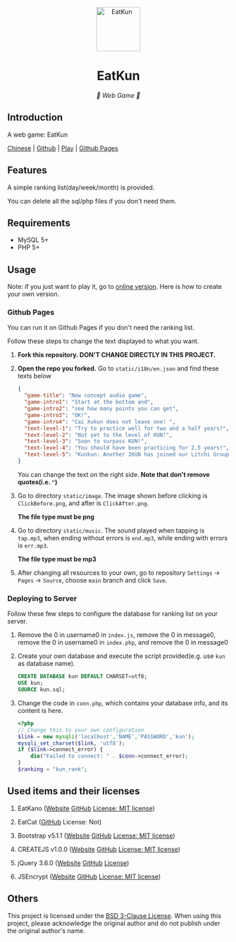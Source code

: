 <p align="center">
  <a href="https://chicxk.pages.dev/"><img src="static/image/ClickBefore.png" width="100" height="100" alt="EatKun"></a>
</p>
<div align="center">

# EatKun

_🦌 Web Game 🥛_

</div>


## Introduction

A web game: EatKun

[Chinese](README.md)
|
[Github](https://github.com/fgfobdpqjs)
|
[Play](https://chicxk.pages.dev/)
|
[Github Pages](https://fgfobdpqjs.github.io/EatKun/)

## Features

A simple ranking list(day/week/month) is provided.

You can delete all the sql/php files if you don't need them.

## Requirements
+ MySQL 5+
+ PHP 5+

## Usage

Note: if you just want to play it, go to [online version](https://fgfobdpqjs.github.io/CHICXK/index.html). Here is how to create your own version.

### Github Pages

You can run it on Github Pages if you don't need the ranking list.

Follow these steps to change the text displayed to what you want.

1. **Fork this repository. DON'T CHANGE DIRECTLY IN THIS PROJECT.**

2. **Open the repo you forked.** Go to `static/i18n/en.json` and find these texts below

   ```json
   {
     "game-title": "New concept audio game",
     "game-intro1": "Start at the bottom and",
     "game-intro2": "see how many points you can get",
     "game-intro3": "OK!",
     "game-intro4": "Cai Xukun does not leave one! ",
     "text-level-1": "Try to practice well for two and a half years?",
     "text-level-2": "Not yet to the level of KUN!",
     "text-level-3": "Soon to surpass KUN!",
     "text-level-4": "You should have been practicing for 2.5 years!",
     "text-level-5": "Kunkun: Another IKUN has joined our Litchi Group!"
   }
   ```

   You can change the text on the right side. **Note that don't remove quotes(i.e. `"`)**

3. Go to directory `static/image`. The image shown before clicking is `ClickBefore.png`, and after is `ClickAfter.png`.

   **The file type must be png**

4. Go to directory `static/music`. The sound played when tapping is `tap.mp3`, when ending without errors is `end.mp3`, while ending with errors is `err.mp3`.

   **The file type must be mp3**

5. After changing all resources to your own, go to repository `Settings` -> `Pages` -> `Source`, choose `main` branch and click `Save`.

### Deploying to Server

Follow these few steps to configure the database for ranking list on your server.

1. Remove the 0 in username0 in `index.js`, remove the 0 in message0, remove the 0 in username0 in `index.php`, and remove the 0 in message0

2. Create your own database and execute the script provided(e.g. use `kun` as database name).
   
   ```sql
   CREATE DATABASE kun DEFAULT CHARSET=utf8;
   USE kun;
   SOURCE kun.sql;
   ```
   
3. Change the code in `conn.php`, which contains your database info, and its content is here.

   ```php
   <?php
   // Change this to your own configuration
   $link = new mysqli('localhost','NAME','PASSWORD','kun');
   mysqli_set_charset($link, 'utf8');
   if ($link->connect_error) {
       die("Failed to connect: " . $conn->connect_error);
   }
   $ranking = "kun_rank";
   ```

## Used items and their licenses

1. EatKano ([Website](https://xingye.me/game/eatkano) [GitHub](https://github.com/arcxingye/EatKano) [License: MIT license](https://github.com/arcxingye/EatKano/raw/refs/heads/main/LICENSE))

2. EatCat ([GitHub](https://github.com/122440367/eatcat) License: Not)

3. Bootstrap v5.1.1 ([Website](https://getbootstrap.com/) [GitHub](https://github.com/twbs/bootstrap/releases/tag/v5.1.1) [License: MIT license](https://raw.githubusercontent.com/twbs/bootstrap/refs/heads/main/LICENSE))

4. CREATEJS v1.0.0 ([Website](http://createjs.com/) [GitHub](https://github.com/CreateJS/CreateJS) [License: MIT license](https://raw.githubusercontent.com/CreateJS/CreateJS/refs/heads/master/LICENSE))

5. jQuery 3.6.0 ([Website](https://jquery.com/) [GitHub](https://github.com/jquery/jquery/releases/tag/3.6.0) [License](https://raw.githubusercontent.com/jquery/jquery/refs/heads/main/LICENSE.txt))

6. JSEncrypt ([Website](https://travistidwell.com/jsencrypt) [GitHub](https://github.com/travist/jsencrypt) [License: MIT license](https://raw.githubusercontent.com/travist/jsencrypt/refs/heads/master/LICENSE.txt))

## Others

This project is licensed under the [BSD 3-Clause License](https://raw.githubusercontent.com/fgfobdpqjs/EatKun/refs/heads/main/LICENSE). When using this project, please acknowledge the original author and do not publish under the original author's name.
